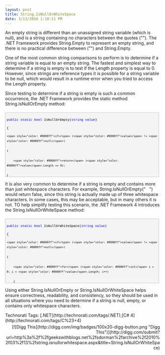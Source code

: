 ```yaml
---
layout: post
title: String.IsNullOrWhiteSpace
date: 3/13/2010 1:10:11 PM
---
```


An empty string is different than an unassigned string variable (which is null), and is a string containing no characters between the quotes (""). The .NET Framework provides String.Empty to represent an empty string, and there is no practical difference between ("") and String.Empty.

One of the most common string comparisons to perform is to determine if a string variable is equal to an empty string. The fastest and simplest way to determine if a string is empty is to test if the Length property is equal to 0. However, since strings are reference types it is possible for a string variable to be null, which would result in a runtime error when you tried to access the Length property. 

Since testing to determine if a string is empty is such a common occurrence, the .NET Framework provides the static method String.IsNullOrEmpty method:
  <div style="border-bottom: silver 1px solid; text-align: left; border-left: silver 1px solid; padding-bottom: 4px; line-height: 12pt; background-color: #f4f4f4; margin: 20px 0px 10px; padding-left: 4px; width: 97.5%; padding-right: 4px; font-family: 'Courier New', courier, monospace; direction: ltr; max-height: 200px; font-size: 8pt; overflow: auto; border-top: silver 1px solid; cursor: text; border-right: silver 1px solid; padding-top: 4px" id="codeSnippetWrapper">   <div style="border-bottom-style: none; text-align: left; padding-bottom: 0px; line-height: 12pt; border-right-style: none; background-color: #f4f4f4; padding-left: 0px; width: 100%; padding-right: 0px; font-family: 'Courier New', courier, monospace; direction: ltr; border-top-style: none; color: black; font-size: 8pt; border-left-style: none; overflow: visible; padding-top: 0px" id="codeSnippet">     

<span style="color: #0000ff">public</span> <span style="color: #0000ff">static</span> <span style="color: #0000ff">bool</span> IsNullOrEmpty(<span style="color: #0000ff">string</span> <span style="color: #0000ff">value</span>)

{

    <span style="color: #0000ff">if</span> (<span style="color: #0000ff">value</span> != <span style="color: #0000ff">null</span>)

    {

        <span style="color: #0000ff">return</span> (<span style="color: #0000ff">value</span>.Length == 0);

    }

    <span style="color: #0000ff">return</span> <span style="color: #0000ff">true</span>;

}

</div>
</div>



It is also very common to determine if a string is empty and contains more than just whitespace characters. For example, String.IsNullOrEmpty("   ") would return false, since this string is actually made up of three whitespace characters. In some cases, this may be acceptable, but in many others it is not. TO help simplify testing this scenario, the .NET Framework 4 introduces the String.IsNullOrWhiteSpace method:


<div style="border-bottom: silver 1px solid; text-align: left; border-left: silver 1px solid; padding-bottom: 4px; line-height: 12pt; background-color: #f4f4f4; margin: 20px 0px 10px; padding-left: 4px; width: 97.5%; padding-right: 4px; font-family: 'Courier New', courier, monospace; direction: ltr; max-height: 200px; font-size: 8pt; overflow: auto; border-top: silver 1px solid; cursor: text; border-right: silver 1px solid; padding-top: 4px" id="codeSnippetWrapper">
  <div style="border-bottom-style: none; text-align: left; padding-bottom: 0px; line-height: 12pt; border-right-style: none; background-color: #f4f4f4; padding-left: 0px; width: 100%; padding-right: 0px; font-family: 'Courier New', courier, monospace; direction: ltr; border-top-style: none; color: black; font-size: 8pt; border-left-style: none; overflow: visible; padding-top: 0px" id="codeSnippet">
    

<span style="color: #0000ff">public</span> <span style="color: #0000ff">static</span> <span style="color: #0000ff">bool</span> IsNullOrWhiteSpace(<span style="color: #0000ff">string</span> <span style="color: #0000ff">value</span>)

{

    <span style="color: #0000ff">if</span> (<span style="color: #0000ff">value</span> != <span style="color: #0000ff">null</span>)

    {

        <span style="color: #0000ff">for</span> (<span style="color: #0000ff">int</span> i = 0; i < <span style="color: #0000ff">value</span>.Length; i++)

        {

            <span style="color: #0000ff">if</span> (!<span style="color: #0000ff">char</span>.IsWhiteSpace(<span style="color: #0000ff">value</span>[i]))

            {

                <span style="color: #0000ff">return</span> <span style="color: #0000ff">false</span>;

            }

        }

    }

    <span style="color: #0000ff">return</span> <span style="color: #0000ff">true</span>;

}


</div>
</div>



Using either String.IsNullOrEmpty or String.IsNullOrWhiteSpace helps ensure correctness, readability, and consistency, so they should be used in all situations where you need to determine if a string is null, empty, or contains only whitespace characters.



<div style="padding-bottom: 0px; margin: 0px; padding-left: 0px; padding-right: 0px; display: inline; float: none; padding-top: 0px" id="scid:0767317B-992E-4b12-91E0-4F059A8CECA8:ca2c1c84-b954-4f18-baa3-f0537a4b31c0" class="wlWriterSmartContent">Technorati Tags: [.NET](http://technorati.com/tags/.NET),[C# 4](http://technorati.com/tags/C%23+4)</div><div class="wlWriterHeaderFooter" style="text-align:right; margin:0px; padding:4px 0px 4px 0px;">[![Digg This](http://digg.com/img/badges/100x20-digg-button.png "Digg This")](http://digg.com/submit?url=http%3a%2f%2fgeekswithblogs.net%2fsdorman%2farchive%2f2010%2f03%2f13%2fstring.isnullorwhitespace.aspx&title=String.IsNullOrWhiteSpace)</div>
